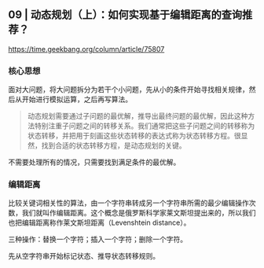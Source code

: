 ## 09 | 动态规划（上）：如何实现基于编辑距离的查询推荐？

<https://time.geekbang.org/column/article/75807>

### 核心思想

面对大问题，将大问题拆分为若干个小问题，先从小的条件开始寻找相关规律，然后从开始进行模拟运算，之后再写算法。

> 动态规划需要通过子问题的最优解，推导出最终问题的最优解，因此这种方法特别注重子问题之间的转移关系。我们通常把这些子问题之间的转移称为状态转移，并把用于刻画这些状态转移的表达式称为状态转移方程。很显然，找到合适的状态转移方程，是动态规划的关键。

不需要处理所有的情况，只需要找到满足条件的最优解。

### 编辑距离

比较关键词相关性的算法，由一个字符串转成另一个字符串所需的最少编辑操作次数，我们就叫作编辑距离。这个概念是俄罗斯科学家莱文斯坦提出来的，所以我们也把编辑距离称作莱文斯坦距离（Levenshtein distance）。

三种操作：替换一个字符；插入一个字符；删除一个字符。

先从空字符串开始标记状态、推导状态转移规则。
